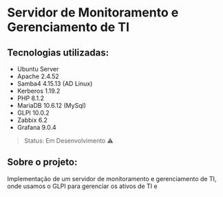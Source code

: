 # Servidor de Monitoramento e Gerenciamento de TI

## Tecnologias utilizadas:
* Ubuntu Server
* Apache 2.4.52
* Samba4 4.15.13 (AD Linux)
* Kerberos 1.19.2
* PHP 8.1.2
* MariaDB 10.6.12 (MySql) 
* GLPI 10.0.2
* Zabbix 6.2
* Grafana 9.0.4

>Status: Em Desenvolvimento ⚠️

## Sobre o projeto:
Implementação de um servidor de monitoramento e gerenciamento de TI, onde usamos o GLPI para gerenciar os ativos de TI e 
